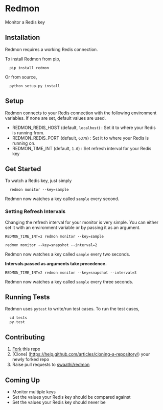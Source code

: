 # Redmon
Monitor a Redis key

## Installation
Redmon requires a working Redis connection.

To install Redmon from pip,
```
  pip install redmon
```

Or from source,
```
  python setup.py install
```

## Setup
Redmon connects to your Redis connection with the following environment variables.
If none are set, default values are used.
- REDMON_REDIS_HOST (default, `localhost`) : Set it to where your Redis is running from.
- REDMON_REDIS_PORT (default, `6379`)      : Set it to where your Redis is running on.
- REDMON_TIME_INT (default, `1.0`)           : Set refresh interval for your Redis key

## Get Started
To watch a Redis key, just simply

```
  redmon monitor --key=sample
```

Redmon now watches a key called `sample` every second.

### Setting Refresh Intervals

Changing the refresh interval for your monitor is very simple. You can either set it with
an environment variable or by passing it as an argument.

```
REDMON_TIME_INT=2 redmon monitor --key=sample
```

```
redmon monitor --key=snapshot --interval=2
```

Redmon now watches a key called `sample` every two seconds.

**Intervals passed as arguments take precedence.**

```
REDMON_TIME_INT=2 redmon monitor --key=snapshot --interval=3
```

Redmon now watches a key called `sample` every three seconds.

## Running Tests
Redmon uses `pytest` to write/run test cases. To run the test cases,

```
  cd tests
  py.test
```

## Contributing
1. [Fork](https://help.github.com/articles/fork-a-repo/) this repo
2. [Clone] (https://help.github.com/articles/cloning-a-repository/) your newly forked repo
3. Raise pull requests to [swaathi/redmon](https://github.com/swaathi/redmon)

## Coming Up
- Monitor multiple keys
- Set the values your Redis key should be compared against
- Set the values your Redis key should never be
